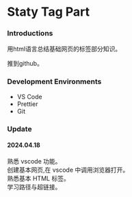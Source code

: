 # Staty Tag Part

### Introductions

用html语言总结基础网页的标签部分知识。

推到github。

### Development Environments    

- VS Code
- Prettier
- Git

### Update

#### 2024.04.18

熟悉 vscode 功能。  
创建基本网页,在 vscode 中调用浏览器打开。  
熟悉基本 HTML 标签。  
学习路径与超链接。